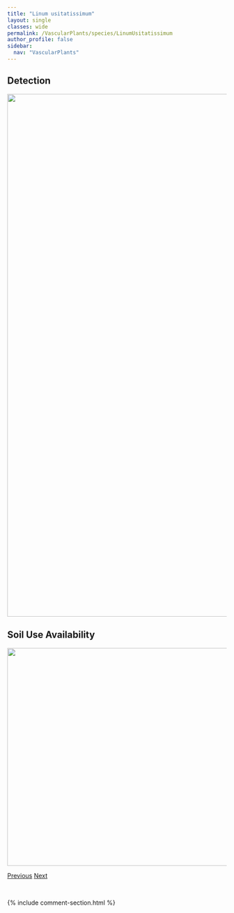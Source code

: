```yaml
---
title: "Linum usitatissimum"
layout: single
classes: wide
permalink: /VascularPlants/species/LinumUsitatissimum
author_profile: false
sidebar:
  nav: "VascularPlants"
---
```


<h2>Detection</h2>

<a href="https://drive.google.com/uc?export=view&id=1VaP0LxjbXvjNPY3cNh76HmnF3eWB2kBy">
<img src="https://drive.google.com/uc?export=view&id=1VaP0LxjbXvjNPY3cNh76HmnF3eWB2kBy" height = "1200" width = "800">
</a>


<h2>Soil Use Availability</h2>

<a href="https://drive.google.com/uc?export=view&id=12CcEthc-emFaySV_9dlWUkMfZx6UuU6Q">
<img src="https://drive.google.com/uc?export=view&id=12CcEthc-emFaySV_9dlWUkMfZx6UuU6Q" height = "500" width = "1000">
</a>


<a href="/DevelopmentWebsite/VascularPlants/species/LinumLewisii" class="pagination--pager" title="Wild Blue Flax">Previous</a> <a href="/DevelopmentWebsite/VascularPlants/species/LiparisLoeselii" class="pagination--pager" title="Liparis loeselii">Next</a>

<p>&nbsp;</p>

{% include comment-section.html %}
